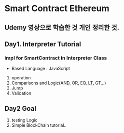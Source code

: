# Smart Contract Ethereum

## Udemy 영상으로 학습한 것 개인 정리한 것.

## Day1. Interpreter Tutorial

### impl for SmartContract in Interpreter Class

- Based Language : JavaScript

1. operation
2. Comparisons and Logic(AND, OR, EQ, LT, GT...)
3. Jump
4. Validation

## Day2 Goal

1. testing Logic
2. Simple BlockChain tutorial..
